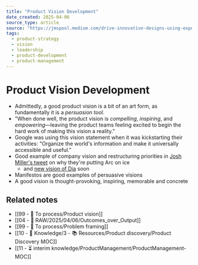 ```yaml
---
title: "Product Vision Development"
date_created: 2025-04-06
source_type: article
source: "https://jmspool.medium.com/drive-innovative-designs-using-experience-visions-5bf706a45636, https://www.svpg.com/examples/, https://www.svpg.com/product-vision-vs-mission/"
tags:
  - product-strategy
  - vision
  - leadership
  - product-development
  - product-management
---
```


# Product Vision Development

- Admittedly, a good product vision is a bit of an art form, as fundamentally it is a _persuasion tool_.
- "When done well, the product vision is _compelling_, _inspiring_, and _empowering_—leaving the product teams feeling excited to begin the hard work of making this vision a reality."
- Google was using this vision statement when it was kickstarting their activities: "Organize the world's information and make it universally accessible and useful."
- Good example of company vision and restructuring priorities in [Josh Miller's tweet](https://x.com/joshm/status/1850717644779110643) on why they're putting Arc on ice
	- and [new vision of Dia](https://www.diabrowser.com/) soon
- Manifestos are good examples of persuasive visions
- A good vision is thought-provoking, inspiring, memorable and concrete

## Related notes
- [[99 - 📄 To process/Product vision]]
- [[04 - 💽 RAW/2025/04/06/Outcomes_over_Output]]
- [[99 - 📄 To process/Problem framing]]
- [[10 - 🧠 Knowledge/3 - 📚 Resources/Product discovery/Product Discovery MOC]]
- [[11 - ⏳ interim knowledge/ProductManagement/ProductManagement-MOC]]